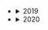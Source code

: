 <ul>
  <li>
    <details>
      <summary>2019</summary>
        <ul>
          <li><a href="/2019/cifra-de-cesar">Cifra de Cesar</a></li>
          <li><a href="/2019/colheita-de-milho">Colheita de Milho</a></li>
          <li><a href="/2019/hotel-maluco">Hotel Maluco</a></li>
          <li><a href="/2019/mesa-pra-quantos">Mesa pra quantos?</a></li>
          <li><a href="/2019/paciente-zero">Paciente Zero</a></li>
          <li><a href="/2019/tudo-palindromo">Tudo é palíndromo</a></li>
          <li><a href="/2019/usuarios-unicos">Usuários Únicos</li>
          <li><a href="/2019/validacao-de-cartao">Validação de Cartão</a></li>
        </ul>
    </details>
  </li>
  <li>
    <details>
      <summary>2020</summary>
      <p>Gabarito e problemas a serem liberados pela organização</p>
    </details>
  </li>
</ul>